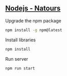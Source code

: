 ## <a href="https://man7ober-natours.onrender.com" target="_blank">Nodejs - Natours</a>

Upgrade the npm package

```bash
npm install -g npm@latest
```

Install libraries

```bash
npm install
```

Run server
```bash
npm run start
```
